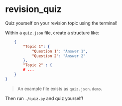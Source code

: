 # revision_quiz
Quiz yourself on your revision topic using the terminal!

Within a `quiz.json` file, create a structure like:
```json
    {
        "Topic 1": {
            "Question 1": "Answer 1",
            "Question 2": "Answer 2"
        },
        "Topic 2" : {
	    # ...
    }
}
```
> An example file exists as `quiz.json.demo`.    

Then run `./quiz.py` and quiz yourself!
